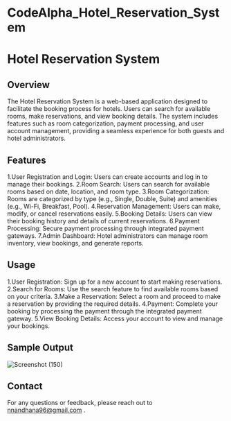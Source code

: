 # CodeAlpha_Hotel_Reservation_System

# Hotel Reservation System

## Overview
The Hotel Reservation System is a web-based application designed to facilitate the booking process for hotels. Users can search for available rooms, make reservations, and view booking details. The system includes features such as room categorization, payment processing, and user account management, providing a seamless experience for both guests and hotel administrators.

## Features
 1.User Registration and Login: Users can create accounts and log in to manage their bookings.
 2.Room Search: Users can search for available rooms based on date, location, and room type.
 3.Room Categorization: Rooms are categorized by type (e.g., Single, Double, Suite) and amenities (e.g., Wi-Fi, Breakfast, Pool).
 4.Reservation Management: Users can make, modify, or cancel reservations easily.
 5.Booking Details: Users can view their booking history and details of current reservations.
 6.Payment Processing: Secure payment processing through integrated payment gateways.
 7.Admin Dashboard: Hotel administrators can manage room inventory, view bookings, and generate reports.

## Usage
 1.User Registration: Sign up for a new account to start making reservations.
 2.Search for Rooms: Use the search feature to find available rooms based on your criteria.
 3.Make a Reservation: Select a room and proceed to make a reservation by providing the required details.
 4.Payment: Complete your booking by processing the payment through the integrated payment gateway.
 5.View Booking Details: Access your account to view and manage your bookings.

## Sample Output
![Screenshot (150)](https://github.com/user-attachments/assets/cfe3e77a-acfa-4aa0-a0a4-e084c7905daa)

## Contact
For any questions or feedback, please reach out to nnandhana96@gmail.com .
